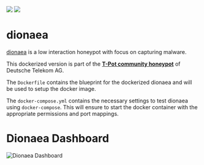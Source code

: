 [![](https://images.microbadger.com/badges/version/dtagdevsec/dionaea:1804.svg)](https://microbadger.com/images/dtagdevsec/dionaea:1804 "Get your own version badge on microbadger.com") [![](https://images.microbadger.com/badges/image/dtagdevsec/dionaea:1804.svg)](https://microbadger.com/images/dtagdevsec/dionaea:1804 "Get your own image badge on microbadger.com")

# dionaea

[dionaea](https://github.com/DinoTools/dionaea) is a low interaction honeypot with focus on capturing malware.

This dockerized version is part of the **[T-Pot community honeypot](http://dtag-dev-sec.github.io/)** of Deutsche Telekom AG.

The `Dockerfile` contains the blueprint for the dockerized dionaea and will be used to setup the docker image.

The `docker-compose.yml` contains the necessary settings to test dionaea using `docker-compose`. This will ensure to start the docker container with the appropriate permissions and port mappings.

# Dionaea Dashboard

![Dionaea Dashboard](https://raw.githubusercontent.com/dtag-dev-sec/tpotce/master/docker/dionaea/doc/dashboard.png)

